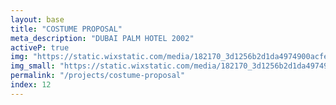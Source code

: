 ```yaml
---
layout: base
title: "COSTUME PROPOSAL"
meta_description: "DUBAI PALM HOTEL 2002"
activeP: true
img: "https://static.wixstatic.com/media/182170_3d1256b2d1da4974900acfe83f5c78ba~mv2.png"
img_small: "https://static.wixstatic.com/media/182170_3d1256b2d1da4974900acfe83f5c78ba~mv2.png"
permalink: "/projects/costume-proposal"
index: 12
---
```

